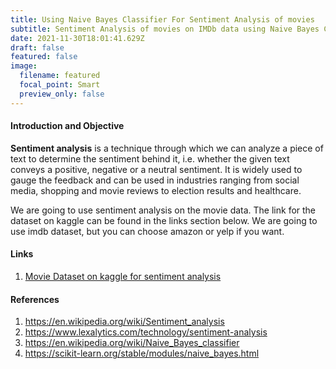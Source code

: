 ```yaml
---
title: Using Naive Bayes Classifier For Sentiment Analysis of movies
subtitle: Sentiment Analysis of movies on IMDb data using Naive Bayes Classifier
date: 2021-11-30T18:01:41.629Z
draft: false
featured: false
image:
  filename: featured
  focal_point: Smart
  preview_only: false
---
```

#### Introduction and Objective

**Sentiment analysis** is a technique through which we can analyze a piece of text to determine the sentiment behind it, i.e. whether the given text conveys a positive, negative or a neutral sentiment. It is widely used to gauge the feedback and can be used in industries ranging from social media, shopping and movie reviews to election results and healthcare.

We are going to use sentiment analysis on the movie data. The link for the dataset on kaggle can be found in the links section below. We are going to use imdb dataset, but you can choose amazon or yelp if you want.

#### Links

1. [Movie Dataset on kaggle for sentiment analysis](https://www.kaggle.com/marklvl/sentiment-labelled-sentences-data-set)

#### References

1. https://en.wikipedia.org/wiki/Sentiment_analysis
2. https://www.lexalytics.com/technology/sentiment-analysis
3. https://en.wikipedia.org/wiki/Naive_Bayes_classifier
4. https://scikit-learn.org/stable/modules/naive_bayes.html